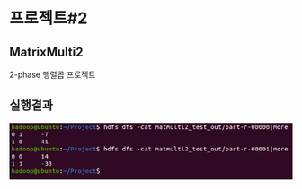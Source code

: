 # 프로젝트#2



## MatrixMulti2

2-phase 행렬곱 프로젝트



## 실행결과

![matrixmulti2_capture](img/matrixmulti2_capture.PNG)
